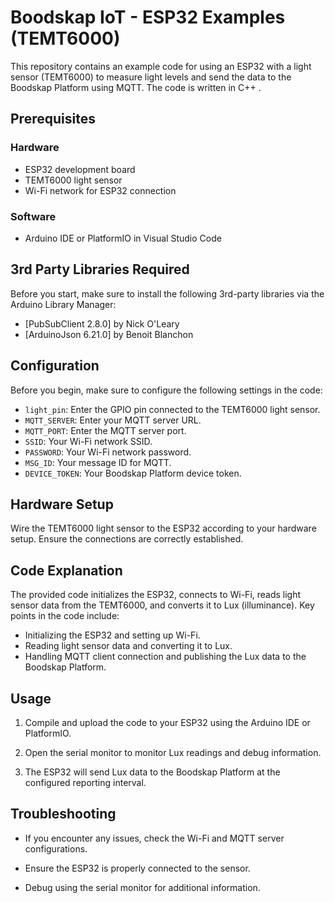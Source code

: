
# Boodskap IoT - ESP32 Examples (TEMT6000)

This repository contains an example code for using an ESP32 with a light sensor (TEMT6000) to measure light levels and send the data to the Boodskap Platform using MQTT. The code is written in C++ .

## Prerequisites

### Hardware
- ESP32 development board
- TEMT6000 light sensor
- Wi-Fi network for ESP32 connection

### Software
- Arduino IDE or PlatformIO in Visual Studio Code


## 3rd Party Libraries Required

Before you start, make sure to install the following 3rd-party libraries via the Arduino Library Manager:

- [PubSubClient 2.8.0] by Nick O'Leary
- [ArduinoJson 6.21.0] by Benoit Blanchon

## Configuration

Before you begin, make sure to configure the following settings in the code:

- `light_pin`: Enter the GPIO pin connected to the TEMT6000 light sensor.
- `MQTT_SERVER`: Enter your MQTT server URL.
- `MQTT_PORT`: Enter the MQTT server port.
- `SSID`: Your Wi-Fi network SSID.
- `PASSWORD`: Your Wi-Fi network password.
- `MSG_ID`: Your message ID for MQTT.
- `DEVICE_TOKEN`: Your Boodskap Platform device token.

## Hardware Setup

Wire the TEMT6000 light sensor to the ESP32 according to your hardware setup. Ensure the connections are correctly established. 
## Code Explanation

The provided code initializes the ESP32, connects to Wi-Fi, reads light sensor data from the TEMT6000, and converts it to Lux (illuminance). Key points in the code include:

- Initializing the ESP32 and setting up Wi-Fi.
- Reading light sensor data and converting it to Lux.
- Handling MQTT client connection and publishing the Lux data to the Boodskap Platform.

## Usage

1. Compile and upload the code to your ESP32 using the Arduino IDE or PlatformIO.

2. Open the serial monitor to monitor Lux readings and debug information.

3. The ESP32 will send Lux data to the Boodskap Platform at the configured reporting interval.


## Troubleshooting

- If you encounter any issues, check the Wi-Fi and MQTT server configurations.

- Ensure the ESP32 is properly connected to the  sensor.

- Debug using the serial monitor for additional information.